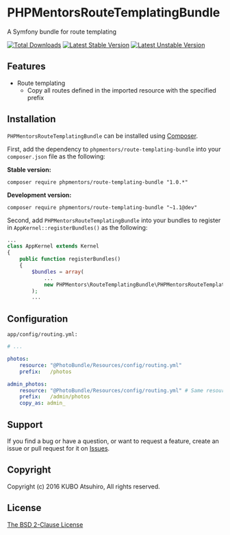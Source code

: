 # PHPMentorsRouteTemplatingBundle

A Symfony bundle for route templating

[![Total Downloads](https://poser.pugx.org/phpmentors/route-templating-bundle/downloads)](https://packagist.org/packages/phpmentors/route-templating-bundle)
[![Latest Stable Version](https://poser.pugx.org/phpmentors/route-templating-bundle/v/stable)](https://packagist.org/packages/phpmentors/route-templating-bundle)
[![Latest Unstable Version](https://poser.pugx.org/phpmentors/route-templating-bundle/v/unstable)](https://packagist.org/packages/phpmentors/route-templating-bundle)

## Features

* Route templating
  * Copy all routes defined in the imported resource with the specified prefix

## Installation

`PHPMentorsRouteTemplatingBundle` can be installed using [Composer](http://getcomposer.org/).

First, add the dependency to `phpmentors/route-templating-bundle` into your `composer.json` file as the following:

**Stable version:**

```
composer require phpmentors/route-templating-bundle "1.0.*"
```

**Development version:**

```
composer require phpmentors/route-templating-bundle "~1.1@dev"
```

Second, add `PHPMentorsRouteTemplatingBundle` into your bundles to register in `AppKernel::registerBundles()` as the following:

```php
...
class AppKernel extends Kernel
{
    public function registerBundles()
    {
        $bundles = array(
            ...
            new PHPMentors\RouteTemplatingBundle\PHPMentorsRouteTemplatingBundle(),
        );
        ...
```

## Configuration

`app/config/routing.yml:`

```yaml
# ...

photos:
    resource: "@PhotoBundle/Resources/config/routing.yml"
    prefix:   /photos

admin_photos:
    resource: "@PhotoBundle/Resources/config/routing.yml" # Same resource as `photos`
    prefix:   /admin/photos
    copy_as: admin_
```

## Support

If you find a bug or have a question, or want to request a feature, create an issue or pull request for it on [Issues](https://github.com/phpmentors-jp/route-templating-bundle/issues).

## Copyright

Copyright (c) 2016 KUBO Atsuhiro, All rights reserved.

## License

[The BSD 2-Clause License](http://opensource.org/licenses/BSD-2-Clause)
